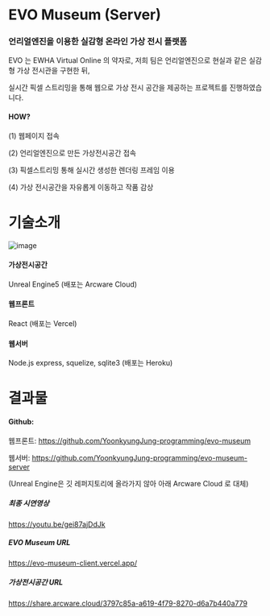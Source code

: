 # EVO Museum (Server) 
### 언리얼엔진을 이용한 실감형 온라인 가상 전시 플랫폼

EVO 는 EWHA Virtual Online 의 약자로, 저희 팀은 언리얼엔진으로 현실과 같은 실감형 가상 전시관을 구현한 뒤,


실시간 픽셀 스트리밍을 통해 웹으로 가상 전시 공간을 제공하는 프로젝트를 진행하였습니다.   				

#### HOW? 

(1) 웹페이지 접속 

(2) 언리얼엔진으로 만든 가상전시공간 접속 

(3) 픽셀스트리밍 통해 실시간 생성한 렌더링 프레임 이용 

(4) 가상 전시공간을 자유롭게 이동하고 작품 감상 


# 기술소개 

![image](https://user-images.githubusercontent.com/80142342/205222110-9f779e42-9c9a-48f9-aed3-48573105e2c6.png)


#### 가상전시공간 
Unreal Engine5 (배포는 Arcware Cloud) 
#### 웹프론트
React (배포는 Vercel) 
#### 웹서버
Node.js express, squelize, sqlite3 (배포는 Heroku)  



# 결과물 
#### Github: 

웹프론트: https://github.com/YoonkyungJung-programming/evo-museum

웹서버: https://github.com/YoonkyungJung-programming/evo-museum-server 

(Unreal Engine은 깃 레퍼지토리에 올라가지 않아 아래 Arcware Cloud 로 대체)

##### 최종 시연영상 
https://youtu.be/gei87ajDdJk 

##### EVO Museum URL
https://evo-museum-client.vercel.app/ 

##### 가상전시공간 URL
https://share.arcware.cloud/3797c85a-a619-4f79-8270-d6a7b440a779  
